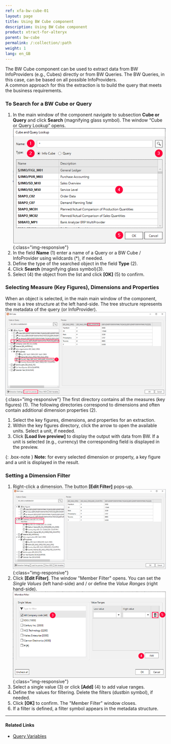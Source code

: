 ```yaml
---
ref: xfa-bw-cube-01
layout: page
title: Using BW Cube component
description: Using BW Cube component
product: xtract-for-alteryx
parent: bw-cube
permalink: /:collection/:path
weight: 1
lang: en_GB
---
```

The BW Cube component can be used to extract data from BW InfoProviders (e.g., Cubes) directly or from BW Queries. The BW Queries, in this case, can be based on all possible InfoProviders. <br>
A common approach for this the extraction is to build the query that meets the business requirements.

### To Search for a BW Cube or Query
1. In the main window of the component navigate to subsection **Cube or Query** and click **Search** (magnifying glass symbol). The window “Cube or Query Lookup” opens.
![Cube Query search](/img/content/xfa/xfa_cube-query-look.png){:class="img-responsive"}
2. In the field **Name** (1) enter a name of a Query or a BW Cube / InfoProvider using wildcards (*), if needed. 
3. Define the type of the searched object in the field **Type** (2).
4. Click **Search** (magnifying glass symbol)(3).
5. Select (4) the object from the list and click **[OK]** (5) to confirm.

### Selecting Measure (Key Figures), Dimensions and Properties
When an object is selected, in the main main window of the component, there is a tree structure at the left hand-side. The tree structure represents the metadata of the query (or InfoProvider). <br>
![Query Structure](/img/content/xfa/xfa_cube-query-select.png){:class="img-responsive"}
The first directory contains all the measures (key figures) (1). The following directories correspond to dimensions and often contain additional dimension properties (2). <br>
1. Select the key figures, dimensions, and properties for an extraction.
2. Within the key figures directory, click the arrow to open the available units. Select a unit, if needed.
3. Click **[Load live preview]** to display the output with data from BW. If a unit is selected (e.g., currency) the corresponding field is displayed in the preview.

{: .box-note }
**Note:** for every selected dimension or property, a key figure and a unit is displayed in the result. 

### Setting a Dimension Filter 
1. Right-click a dimension. The button **[Edit Filter]** pops-up.
![Query Filter](/img/content/xfa/xfa_cube-query-filter.png){:class="img-responsive"}
2. Click **[Edit Filter]**. The window "Member Filter" opens. You can set the *Single Values* (left hand-side) and / or define the *Value Ranges* (right hand-side).
![Query Filter Define](/img/content/xfa/xfa_cube-query-filter-def.png){:class="img-responsive"}
3. Select a single value (3) or  click **[Add]** (4) to add value ranges.
4. Define the values for filtering. Delete the filters (dustbin symbol), if needed.
5. Click **[OK]** to confirm. The "Member Filter" window closes.
6. If a filter is defined, a filter symbol appears in the metadata structure.

****
#### Related Links
- [Query Variables](./bw-cube-variables)
